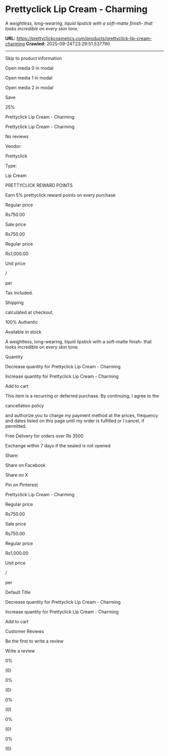 # Prettyclick Lip Cream - Charming

*A weightless, long-wearing, liquid lipstick with a soft-matte finish- that looks incredible on every skin tone.*

**URL:** https://prettyclickcosmetics.com/products/prettyclick-lip-cream-charming
**Crawled:** 2025-09-24T23:29:51.537790

---

Skip to product information

Open media 0 in modal

Open media 1 in modal

Open media 2 in modal

Save

25%

Prettyclick Lip Cream - Charming

Prettyclick Lip Cream - Charming

No reviews

Vendor:

Prettyclick

Type:

Lip Cream

PRETTYCLICK REWARD POINTS

Earn 5% prettyclick reward points on every purchase

Regular price

Rs750.00

Sale price

Rs750.00

Regular price

Rs1,000.00

Unit price

/

per

Tax included.

Shipping

calculated at checkout.

100% Authentic

Available in stock

A weightless, long-wearing, liquid lipstick with a soft-matte finish- that looks incredible on every skin tone.

Quantity

Decrease quantity for Prettyclick Lip Cream - Charming

Increase quantity for Prettyclick Lip Cream - Charming

Add to cart

This item is a recurring or deferred purchase. By continuing, I agree to the

cancellation policy

and authorize you to charge my payment method at the prices, frequency and dates listed on this page until my order is fulfilled or I cancel, if permitted.

Free Delivery for orders over Rs 3500

Exchange within 7 days if the sealed is not opened

Share:

Share on Facebook

Share on X

Pin on Pinterest

Prettyclick Lip Cream - Charming

Regular price

Rs750.00

Sale price

Rs750.00

Regular price

Rs1,000.00

Unit price

/

per

Default Title

Decrease quantity for Prettyclick Lip Cream - Charming

Increase quantity for Prettyclick Lip Cream - Charming

Add to cart

Customer Reviews

Be the first to write a review

Write a review

0%

(0)

0%

(0)

0%

(0)

0%

(0)

0%

(0)